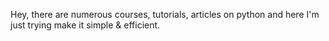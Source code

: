 Hey, there are numerous courses, tutorials, articles on python and here I'm just trying make it simple & efficient.

